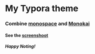 # My Typora theme

### Combine [monospace](https://theme.typora.io/theme/Monospace/) and [Monokai](https://codemirror.net/demo/theme.html#monokai)

#### See the [screenshoot](./screenshot.jpg)

##### Happy Noting!